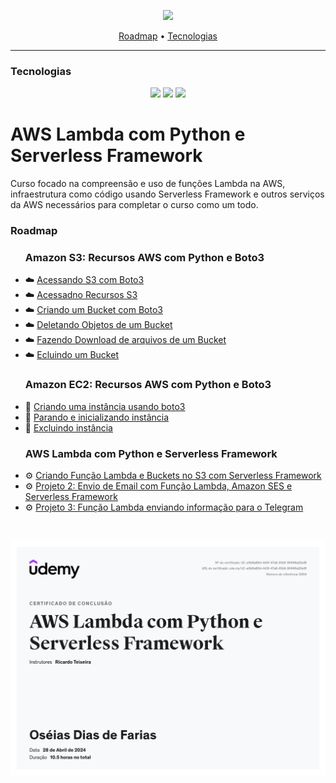 <p align="center">
  <img height="70px" src="https://miro.medium.com/v2/resize:fit:640/format:webp/0*uoRkNnhqu3d61Zgx.png">
</p>

<p align="center">
    <a href="#roadmap">Roadmap</a>
  • <a href="#techs">Tecnologias</a> 
</p>

---

<h3  id="techs">Tecnologias</h3>

<p align=center> <img src="https://img.shields.io/badge/python-3670A0?style=for-the-badge&logo=python&logoColor=ffdd54"> <img src="https://img.shields.io/badge/AWS-%23FF9900.svg?style=for-the-badge&logo=amazon-aws&logoColor=white"> <img src="https://img.shields.io/badge/Visual%20Studio%20Code-0078d7.svg?style=for-the-badge&logo=visual-studio-code&logoColor=white">
  </ul>
  <br>
</p>


# AWS Lambda com Python e Serverless Framework

Curso focado na compreensão e uso de funções Lambda na AWS, infraestrutura como código usando Serverless Framework e outros serviços da AWS necessários para completar o curso como um todo.

<h3>Roadmap</h3>


<p id="roadmap"> 
  <ul>
    <h3>Amazon S3: Recursos AWS com Python e Boto3</h3>
    <p>
    <li>☁️ <a href="./s3/app.py">Acessando S3 com Boto3</a></li>
    <li>☁️ <a href="./s3/boto3_session_client_resource.py">Acessadno Recursos S3</a></li>
    <li>☁️ <a href="./s3/crear_bucket.py">Criando um Bucket com Boto3</a></li>
    <li>☁️ <a href="./s3/s3_com_boto3_delete_object.py">Deletando Objetos de um Bucket</a></li>
    <li>☁️ <a href="./s3/s3_com_boto3_download_file.py">Fazendo Download de arquivos de um Bucket</a></li>
    <li>☁️ <a href="./s3/s3_com_boto3_excluir_bucket_vazio.py">Ecluindo um Bucket</a></li>
  </ul>

  <ul>
    <h3>Amazon EC2: Recursos AWS com Python e Boto3</h3>
    <p>
    <li> 🤖 <a href="./ec2/p1e2_ec2_com_boto3_criando_instancia.py">Criando uma instância usando boto3</a></li>
    <li> 🤖 <a href="./ec2/ec2_boto3_parando_iniciando_instancias.py">Parando e inicializando instância</a></li>
    <li> 🤖 <a href="./ec2/ec2_boto3_excluindo_instancias.py">Excluindo instância</a></li>
    </ul>

  <ul>
      <h3>AWS Lambda com Python e Serverless Framework</h3>
      <p>
      <li> ⚙️ <a href="./sls-demo/">Criando Função Lambda e Buckets no S3 com Serverless Framework</a></li>
      <li> ⚙️ <a href="./projeto-02/">Projeto 2: Envio de Email com Função Lambda, Amazon SES e Serverless Framework</a></li>
      <li> ⚙️ <a href="./projeto-03/">Projeto 3: Função Lambda enviando informação para o Telegram</a></li>
  </ul>
</p>

<br>

<p align="center">
  <img widht="70%" src="./utils/UC-e9b6a86d-443f-47a8-81b9-9f4f46a20ef8.jpg">
</p>